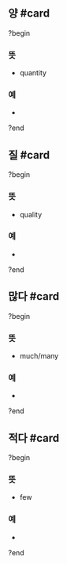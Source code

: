 
## 양 #card
?begin
### 뜻
- quantity
### 예
-
?end


## 질 #card
?begin
### 뜻
- quality
### 예
-
?end


## 많다 #card
?begin
### 뜻
- much/many
### 예
-
?end


## 적다 #card
?begin
### 뜻
- few
### 예
-
<!--SR:!2025-05-14,18,250-->
?end

